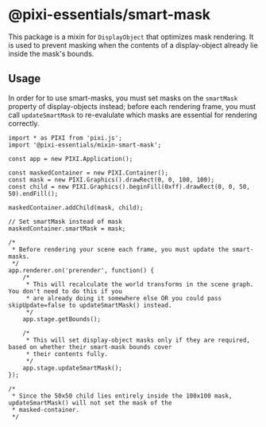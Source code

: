 # @pixi-essentials/smart-mask

This package is a mixin for `DisplayObject` that optimizes mask rendering. It is used to prevent masking when the contents of a
display-object already lie inside the mask's bounds.

## Usage

In order for to use smart-masks, you must set masks on the `smartMask` property of display-objects instead; before each rendering
frame, you must call `updateSmartMask` to re-evalulate which masks are essential for rendering correctly.

```
import * as PIXI from 'pixi.js';
import '@pixi-essentials/mixin-smart-mask';

const app = new PIXI.Application();

const maskedContainer = new PIXI.Container();
const mask = new PIXI.Graphics().drawRect(0, 0, 100, 100);
const child = new PIXI.Graphics().beginFill(0xff).drawRect(0, 0, 50, 50).endFill();

maskedContainer.addChild(mask, child);

// Set smartMask instead of mask
maskedContainer.smartMask = mask;

/*
 * Before rendering your scene each frame, you must update the smart-masks.
 */
app.renderer.on('prerender', function() {
    /* 
     * This will recalculate the world transforms in the scene graph. You don't need to do this if you
     * are already doing it somewhere else OR you could pass skipUpdate=false to updateSmartMask() instead.
     */
    app.stage.getBounds();

    /*
     * This will set display-object masks only if they are required, based on whether their smart-mask bounds cover
     * their contents fully.
     */
    app.stage.updateSmartMask();
});

/*
 * Since the 50x50 child lies entirely inside the 100x100 mask, updateSmartMask() will not set the mask of the
 * masked-container.
 */
```
